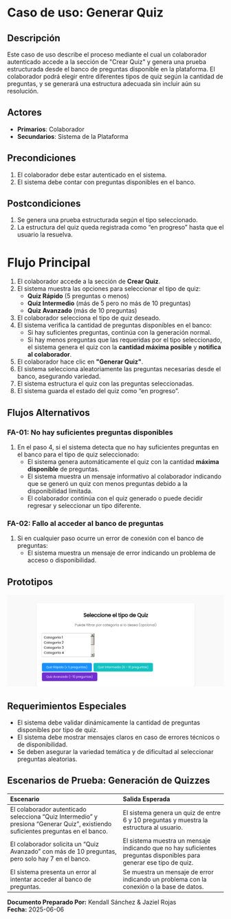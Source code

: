 # Caso de uso: Generar Quiz

## Descripción
Este caso de uso describe el proceso mediante el cual un colaborador autenticado accede a la sección de "Crear Quiz" y genera una prueba estructurada desde el banco de preguntas disponible en la plataforma. El colaborador podrá elegir entre diferentes tipos de quiz según la cantidad de preguntas, y se generará una estructura adecuada sin incluir aún su resolución.

## Actores
- **Primarios**: Colaborador
- **Secundarios**: Sistema de la Plataforma 

## Precondiciones
1. El colaborador debe estar autenticado en el sistema.
2. El sistema debe contar con preguntas disponibles en el banco.

## Postcondiciones
1. Se genera una prueba estructurada según el tipo seleccionado.  
2. La estructura del quiz queda registrada como “en progreso” hasta que el usuario la resuelva.

# Flujo Principal
1. El colaborador accede a la sección de **Crear Quiz**.  
2. El sistema muestra las opciones para seleccionar el tipo de quiz:  
   - **Quiz Rápido** (5 preguntas o menos)  
   - **Quiz Intermedio** (más de 5 pero no más de 10 preguntas)  
   - **Quiz Avanzado** (más de 10 preguntas)  
3. El colaborador selecciona el tipo de quiz deseado.  
4. El sistema verifica la cantidad de preguntas disponibles en el banco:  
   - Si hay suficientes preguntas, continúa con la generación normal.  
   - Si hay menos preguntas que las requeridas por el tipo seleccionado, el sistema genera el quiz con la **cantidad máxima posible** y **notifica al colaborador**.  
5. El colaborador hace clic en **"Generar Quiz"**.  
6. El sistema selecciona aleatoriamente las preguntas necesarias desde el banco, asegurando variedad.  
7. El sistema estructura el quiz con las preguntas seleccionadas.  
8. El sistema guarda el estado del quiz como “en progreso”.

## Flujos Alternativos  

### FA-01: No hay suficientes preguntas disponibles  
1. En el paso 4, si el sistema detecta que no hay suficientes preguntas en el banco para el tipo de quiz seleccionado:  
   - El sistema genera automáticamente el quiz con la cantidad **máxima disponible** de preguntas.  
   - El sistema muestra un mensaje informativo al colaborador indicando que se generó un quiz con menos preguntas debido a la disponibilidad limitada.  
   - El colaborador continúa con el quiz generado o puede decidir regresar y seleccionar un tipo diferente.
### FA-02: Fallo al acceder al banco de preguntas  
1. Si en cualquier paso ocurre un error de conexión con el banco de preguntas:  
   - El sistema muestra un mensaje de error indicando un problema de acceso o disponibilidad.

## Prototipos
![Prototipo generar quices en la plataforma](imagenes/prototipo-generar-quiz.png)

## Requerimientos Especiales  
- El sistema debe validar dinámicamente la cantidad de preguntas disponibles por tipo de quiz.  
- El sistema debe mostrar mensajes claros en caso de errores técnicos o de disponibilidad.  
- Se deben asegurar la variedad temática y de dificultad al seleccionar preguntas aleatorias.

## Escenarios de Prueba: Generación de Quizzes

| Escenario | Salida Esperada |
|:----------|:----------------|
| El colaborador autenticado selecciona “Quiz Intermedio” y presiona “Generar Quiz”, existiendo suficientes preguntas en el banco. | El sistema genera un quiz de entre 6 y 10 preguntas y muestra la estructura al usuario. |
| El colaborador solicita un “Quiz Avanzado” con más de 10 preguntas, pero solo hay 7 en el banco. | El sistema muestra un mensaje indicando que no hay suficientes preguntas disponibles para generar ese tipo de quiz. |
| El sistema presenta un error al intentar acceder al banco de preguntas. | Se muestra un mensaje de error indicando un problema con la conexión o la base de datos. |

**Documento Preparado Por:** Kendall Sánchez & Jaziel Rojas  
**Fecha:** 2025-06-06
